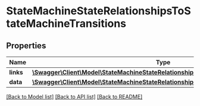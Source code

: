 # StateMachineStateRelationshipsToStateMachineTransitions

## Properties
Name | Type | Description | Notes
------------ | ------------- | ------------- | -------------
**links** | [**\Swagger\Client\Model\StateMachineStateRelationshipsToStateMachineTransitionsLinks**](StateMachineStateRelationshipsToStateMachineTransitionsLinks.md) |  | [optional] 
**data** | [**\Swagger\Client\Model\StateMachineStateRelationshipsToStateMachineTransitionsData[]**](StateMachineStateRelationshipsToStateMachineTransitionsData.md) |  | [optional] 

[[Back to Model list]](../../README.md#documentation-for-models) [[Back to API list]](../../README.md#documentation-for-api-endpoints) [[Back to README]](../../README.md)

